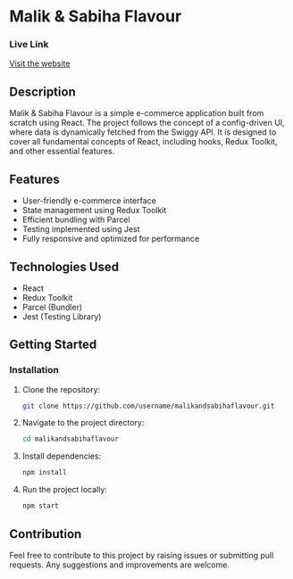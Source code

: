 # Malik & Sabiha Flavour

### Live Link

[Visit the website](https://malikandsabihaflavour.netlify.app/)

## Description

Malik & Sabiha Flavour is a simple e-commerce application built from scratch using React. The project follows the concept of a config-driven UI, where data is dynamically fetched from the Swiggy API. It is designed to cover all fundamental concepts of React, including hooks, Redux Toolkit, and other essential features.

## Features

- User-friendly e-commerce interface
- State management using Redux Toolkit
- Efficient bundling with Parcel
- Testing implemented using Jest
- Fully responsive and optimized for performance

## Technologies Used

- React
- Redux Toolkit
- Parcel (Bundler)
- Jest (Testing Library)

## Getting Started

### Installation

1. Clone the repository:
   ```bash
   git clone https://github.com/username/malikandsabihaflavour.git
   ```
2. Navigate to the project directory:
   ```bash
   cd malikandsabihaflavour
   ```
3. Install dependencies:
   ```bash
   npm install
   ```
4. Run the project locally:
   ```bash
   npm start
   ```

## Contribution

Feel free to contribute to this project by raising issues or submitting pull requests. Any suggestions and improvements are welcome.

